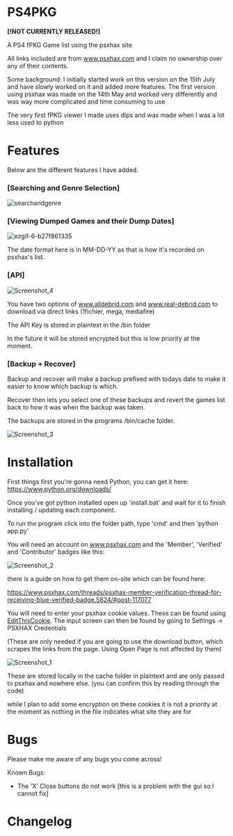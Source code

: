 # PS4PKG
**[!NOT CURRENTLY RELEASED!]**

A PS4 fPKG Game list using the psxhax site

All links included are from www.psxhax.com and I claim no ownership over any of their contents.

Some background:
I initially started work on this version on the 15th July and have slowly worked on it and added more features.
The first version using psxhax was made on the 14th May and worked very differently and was way more complicated and time consuming to use

The very first fPKG viewer I made uses dlps and was made when I was a lot less used to python

# Features
Below are the different features I have added.

### [Searching and Genre Selection]

![searchandgenre](https://github.com/user-attachments/assets/b283d22b-9d70-4a13-9682-3729d0a87c0a)



### [Viewing Dumped Games and their Dump Dates]

![ezgif-6-b27f861335](https://github.com/user-attachments/assets/a3dc1061-1c88-476c-ae51-4b44ddc47f50)

The date format here is in MM-DD-YY as that is how it's recorded on psxhax's list.

### [API]

![Screenshot_4](https://github.com/user-attachments/assets/a6b641a3-96fc-4ec0-bd25-c6d71946f9d9)

You have two options of www.alldebrid.com and www.real-debrid.com to download via direct links (1fichier, mega, mediafire)

The API Key is stored in plaintext in the /bin folder

In the future it will be stored encrypted but this is low priority at the moment.


### [Backup + Recover]

Backup and recover will make a backup prefixed with todays date to make it easier to know which backup is which.

Recover then lets you select one of these backups and revert the games list back to how it was when the backup was taken.

The backups are stored in the programs /bin/cache folder.

![Screenshot_3](https://github.com/user-attachments/assets/0c12c2e0-be48-4e44-ad76-df24c7eb5081)


# Installation
First things first you're gonna need Python, you can get it here: https://www.python.org/downloads/

Once you've got python installed open up 'install.bat' and wait for it to finish installing / updating each component.

To run the program click into the folder path, type 'cmd' and then 'python app.py'

You will need an account on www.psxhax.com and the 'Member', 'Verified' and 'Contributor' badges like this:

![Screenshot_2](https://github.com/user-attachments/assets/2454e58d-1573-47b4-baa9-692f6cd6740d)

there is a guide on how to get them on-site which can be found here:

https://www.psxhax.com/threads/psxhax-member-verification-thread-for-receiving-blue-verified-badge.5824/#post-117077



You will need to enter your psxhax cookie values. These can be found using [EditThisCookie](https://www.editthiscookie.com/). The input screen can then be found by going to Settings -> PSXHAX Credentials

(These are only needed if you are going to use the download button, which scrapes the links from the page. Using Open Page is not affected by them)

![Screenshot_1](https://github.com/user-attachments/assets/a04c2b9e-dbc8-4387-b18c-5c1b7bd0f5ca)

These are stored locally in the cache folder in plaintext and are only passed to psxhax and nowhere else. (you can confirm this by reading through the code)

while I plan to add some encryption on these cookies it is not a priority at the moment as nothing in the file indicates what site they are for
# Bugs
Please make me aware of any bugs you come across!

Known Bugs:
- The 'X' Close buttons do not work [this is a problem with the gui so I cannot fix]

# Changelog

